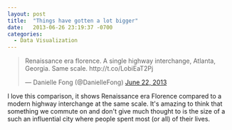 ```yaml
---
layout: post
title:  "Things have gotten a lot bigger"
date:   2013-06-26 23:19:37 -0700
categories:
  - Data Visualization
---
```


<blockquote class="twitter-tweet"><p>Renaissance era florence. A single highway interchange, Atlanta, Georgia. Same scale. http://t.co/LobiEaT2Pj</p>&mdash; Danielle Fong (@DanielleFong) <a href="https://twitter.com/DanielleFong/status/348642630088933377">June 22, 2013</a></blockquote>
<script async src="//platform.twitter.com/widgets.js" charset="utf-8"></script>

I love this comparison, it shows Renaissance era Florence compared to a modern highway interchange at the same scale. It's amazing to think that something we commute on and don't give much thought to is the size of a such an influential city where people spent most (or all) of their lives. 
